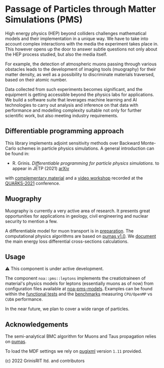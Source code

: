 # Passage of Particles through Matter Simulations (PMS) 

High energy physics (HEP) beyond colliders challenges mathematical 
models and their implementation in a unique way. 
We have to take into account complex interactions with 
the media the experiment takes place in. 
This however opens up the door to answer subtle questions 
not only about the HEP process studied, but also the media itself.

For example, the detection of atmospheric muons passing 
through various obstacles leads to the development of 
imaging tools (muography) for their matter density, 
as well as a possibility to discriminate materials traversed, 
based on their atomic number.

Data collected from such experiments becomes significant, 
and the equipment is getting accessible beyond 
the physics labs for applications. 
We build a software suite that leverages machine learning 
and AI technologies to carry out analysis and inference 
on that data with performance and modelling complexity suitable 
not only for further scientific work, 
but also meeting industry requirements.

## Differentiable programming approach

This library implements adjoint sensitivity methods
over Backward Monte-Carlo schemes in particle physics simulations. 
A general introduction can be found in:

* R. Grinis. *Differentiable programming for particle physics simulations.* 
to appear in JETP (2021) [arXiv](https://arxiv.org/abs/2108.10245)

with [complementary material](differentiable_programming_pms.ipynb) 
and a [video workshop](https://www.youtube.com/watch?v=nJm_jbX6tJc)
recorded at the 
[QUARKS-2021](https://www.youtube.com/channel/UCXdL4IpBP3LqmUO2EqNCYxA) 
conference.

## Muography

Muography is currently a very active area of research. 
It presents great opportunities for applications in geology, 
civil engineering and nuclear security to mention a few.

A differentiable model for muon transport is in 
[preparation](muography.ipynb).
The computational physics algorithms are based on 
[pumas v1.0](https://github.com/niess/pumas/releases/tag/v1.0). 
We [document](muon_dcs_calc.ipynb) the main energy loss differential cross-sections 
calculations.

## Usage

:warning: This component is under active development.

The component `noa::pms::leptons` implements the creatiotraineen
of material's physics models for leptons
(essentially muons as of now) from configuration files available at
[noa-pms-models](https://github.com/grinisrit/noa-pms-models).
Examples can be found within the
[functional tests](../../test/pms) and
the [benchmarks](../../benchmark)
measuring `CPU/OpenMP` vs `CUDA` performance.

In the near future, we plan to cover
a wide range of particles.

## Acknowledgements

The semi-analytical BMC algorithm for Muons and Taus propagation relies on 
[pumas](https://github.com/niess/pumas).

To load the MDF settings we rely on 
[pugixml](https://github.com/zeux/pugixml)  version `1.11` provided.

(c) 2022 GrinisRIT ltd. and contributors
